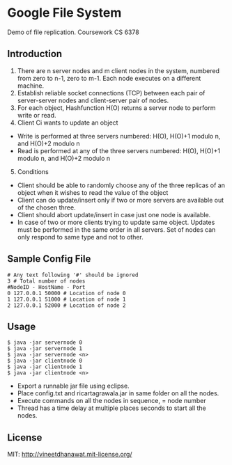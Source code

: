 # Google File System
Demo of file replication. Coursework CS 6378

## Introduction
1. There are n server nodes and m client nodes in the system, numbered from zero to n-1, zero to m-1. Each node executes on a different machine.
2. Establish reliable socket connections (TCP) between each pair of server-server nodes and client-server pair of nodes.
3. For each object, Hashfunction H(O) returns a server node to perform write or read.
4. Client Ci wants to update an object
 - Write is performed at three servers numbered: H(O), H(O)+1 modulo n, and H(O)+2 modulo n
 - Read is performed at any of the three servers numbered: H(O), H(O)+1 modulo n, and H(O)+2 modulo n
5. Conditions
 - Client should be able to randomly choose any of the three replicas of an object when it wishes to read the value of the object
 - Client can do update/insert only if two or more servers are available out of the chosen three.
 - Client should abort update/insert in case just one node is available.
 - In case of two or more clients trying to update same object. Updates must be performed in the same order in all servers. Set of nodes can only respond to same type and not to other.

## Sample Config File
	# Any text following '#' should be ignored
	3 # Total number of nodes
	#NodeID - HostName - Port
	0 127.0.0.1 50000 # Location of node 0
	1 127.0.0.1 51000 # Location of node 1
	2 127.0.0.1 52000 # Location of node 2

## Usage
	$ java -jar servernode 0
	$ java -jar servernode 1
	$ java -jar servernode <n>
	$ java -jar clientnode 0
	$ java -jar clientnode 1
	$ java -jar clientnode <n>

- Export a runnable jar file using eclipse.
- Place config.txt and ricartagrawala.jar in same folder on all the nodes.
- Execute commands on all the nodes in sequence, <n> = node number
- Thread has a time delay at multiple places seconds to start all the nodes.

## License

MIT: http://vineetdhanawat.mit-license.org/